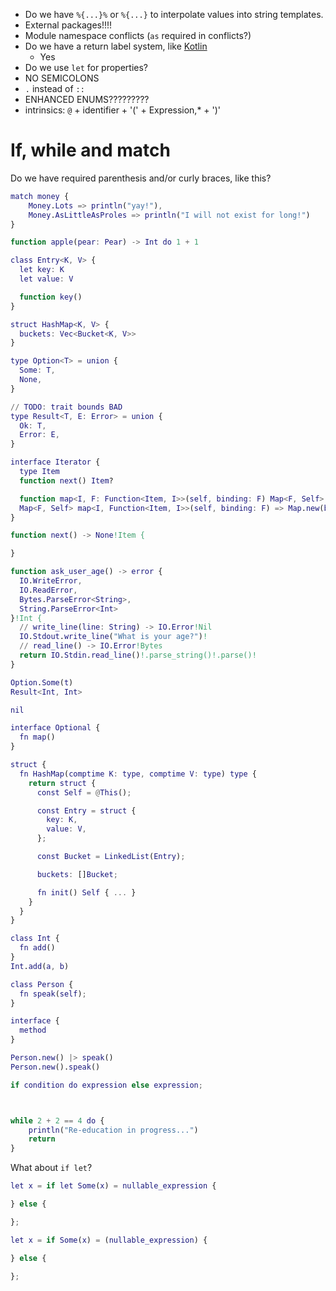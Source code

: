 - Do we have `%{...}%` or `%{...}` to interpolate values into string templates.
- External packages!!!!
- Module namespace conflicts (`as` required in conflicts?)
- Do we have a return label system, like [Kotlin](https://kotlinlang.org/docs/returns.html#return-to-labels)
  - Yes
- Do we use `let` for properties?
- NO SEMICOLONS
- `.` instead of `::`
- ENHANCED ENUMS?????????
- intrinsics: `@` + identifier + '(' + Expression,* + ')'
# If, while and match

Do we have required parenthesis and/or curly braces, like this?

```m
match money {
    Money.Lots => println("yay!"),
    Money.AsLittleAsProles => println("I will not exist for long!")
}

function apple(pear: Pear) -> Int do 1 + 1

class Entry<K, V> {
  let key: K
  let value: V

  function key()
}

struct HashMap<K, V> {
  buckets: Vec<Bucket<K, V>>
}

type Option<T> = union {
  Some: T,
  None,
}

// TODO: trait bounds BAD
type Result<T, E: Error> = union {
  Ok: T,
  Error: E,
}

interface Iterator {
  type Item
  function next() Item?

  function map<I, F: Function<Item, I>>(self, binding: F) Map<F, Self> do Map.new(binding, self)
  Map<F, Self> map<I, Function<Item, I>>(self, binding: F) => Map.new(binding, self)
}

function next() -> None!Item {

}

function ask_user_age() -> error {
  IO.WriteError,
  IO.ReadError,
  Bytes.ParseError<String>,
  String.ParseError<Int>
}!Int {
  // write_line(line: String) -> IO.Error!Nil
  IO.Stdout.write_line("What is your age?")!
  // read_line() -> IO.Error!Bytes
  return IO.Stdin.read_line()!.parse_string()!.parse()!
}

Option.Some(t)
Result<Int, Int>

nil

interface Optional {
  fn map()
}

struct {
  fn HashMap(comptime K: type, comptime V: type) type {
    return struct {
      const Self = @This();

      const Entry = struct {
        key: K,
        value: V,
      };

      const Bucket = LinkedList(Entry);

      buckets: []Bucket;

      fn init() Self { ... }
    }
  }
}

class Int {
  fn add()
}
Int.add(a, b)

class Person {
  fn speak(self);
}

interface {
  method
}

Person.new() |> speak()
Person.new().speak()

if condition do expression else expression;



while 2 + 2 == 4 do {
    println("Re-education in progress...")
    return
}

```

What about `if let`?

```m
let x = if let Some(x) = nullable_expression {

} else {

};

let x = if Some(x) = (nullable_expression) {

} else {

};
```
